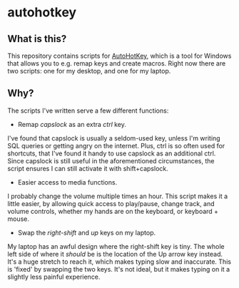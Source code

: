 # autohotkey

## What is this?
This repository contains scripts for <a href="https://autohotkey.com">AutoHotKey</a>, which is a tool for Windows that allows you to e.g. remap keys and create macros. Right now there are two scripts: one for my desktop, and one for my laptop.

## Why?
The scripts I've written serve a few different functions:
- Remap *capslock* as an extra *ctrl* key.

I've found that capslock is usually a seldom-used key, unless I'm writing SQL queries or getting angry on the internet. Plus, ctrl is so often used for shortcuts, that I've found it handy to use capslock as an additional ctrl. Since capslock is still useful in the aforementioned circumstances, the script ensures I can still activate it with shift+capslock.

- Easier access to media functions.

I probably change the volume multiple times an hour. This script makes it a little easier, by allowing quick access to play/pause, change track, and volume controls, whether my hands are on the keyboard, or keyboard + mouse. 

- Swap the *right-shift* and *up* keys on my laptop.

My laptop has an awful design where the right-shift key is tiny. The whole left side of where it *should* be is the location of the Up arrow key instead. It's a huge stretch to reach it, which makes typing slow and inaccurate. This is 'fixed' by swapping the two keys. It's not ideal, but it makes typing on it a slightly less painful experience.
